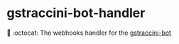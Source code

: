 # gstraccini-bot-handler
🤖 :octocat: The webhooks handler for the [gstraccini-bot](https://github.com/guibranco/gstraccini-bot)
